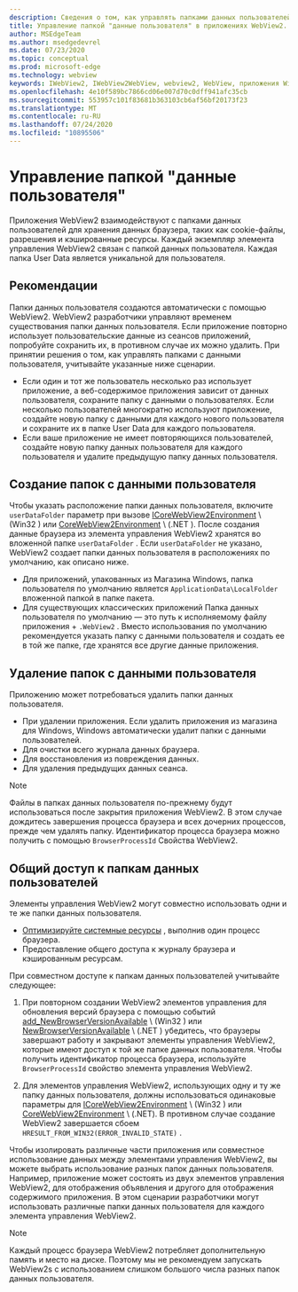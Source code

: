 ```yaml
---
description: Сведения о том, как управлять папками данных пользователей в приложениях WebView2
title: Управление папкой "данные пользователя" в приложениях WebView2.
author: MSEdgeTeam
ms.author: msedgedevrel
ms.date: 07/23/2020
ms.topic: conceptual
ms.prod: microsoft-edge
ms.technology: webview
keywords: IWebView2, IWebView2WebView, webview2, WebView, приложения Win32, Win32, EDGE, ICoreWebView2, ICoreWebView2Host, элемент управления "браузер", HTML EDGE, папка "данные пользователя"
ms.openlocfilehash: 4e10f589bc7866cd06e007d70c0dff941afc35cb
ms.sourcegitcommit: 553957c101f83681b363103cb6af56bf20173f23
ms.translationtype: MT
ms.contentlocale: ru-RU
ms.lasthandoff: 07/24/2020
ms.locfileid: "10895506"
---
```

# Управление папкой "данные пользователя"  

Приложения WebView2 взаимодействуют с папками данных пользователей для хранения данных браузера, таких как cookie-файлы, разрешения и кэшированные ресурсы.  Каждый экземпляр элемента управления WebView2 связан с папкой данных пользователя.  Каждая папка User Data является уникальной для пользователя.  

## Рекомендации  

Папки данных пользователя создаются автоматически с помощью WebView2.  WebView2 разработчики управляют временем существования папки данных пользователя.  Если приложение повторно использует пользовательские данные из сеансов приложений, попробуйте сохранить их, в противном случае их можно удалить.  При принятии решения о том, как управлять папками с данными пользователя, учитывайте указанные ниже сценарии.  

*   Если один и тот же пользователь несколько раз использует приложение, а веб-содержимое приложения зависит от данных пользователя, сохраните папку с данными о пользователях.  Если несколько пользователей многократно используют приложение, создайте новую папку с данными для каждого нового пользователя и сохраните их в папке User Data для каждого пользователя.
*   Если ваше приложение не имеет повторяющихся пользователей, создайте новую папку данных пользователя для каждого пользователя и удалите предыдущую папку данных пользователя.  

## Создание папок с данными пользователя  

Чтобы указать расположение папки данных пользователя, включите `userDataFolder` параметр при вызове [ICoreWebView2Environment](../reference/win32/0-9-538/icorewebview2environment.md) \ (Win32 \) или [CoreWebView2Environment](../reference/dotnet/0-9-538/microsoft-web-webview2-core-corewebview2environment.md) \ (.NET \).  После создания данные браузера из элемента управления WebView2 хранятся во вложенной папке `userDataFolder` .  Если `userDataFolder` не указано, WebView2 создает папки данных пользователя в расположениях по умолчанию, как описано ниже.  

*   Для приложений, упакованных из Магазина Windows, папка пользователя по умолчанию является `ApplicationData\LocalFolder` вложенной папкой в папке пакета.  
*   Для существующих классических приложений Папка данных пользователя по умолчанию — это путь к исполняемому файлу приложения + `.WebView2` .  Вместо использования по умолчанию рекомендуется указать папку с данными пользователя и создать ее в той же папке, где хранятся все другие данные приложения.  

## Удаление папок с данными пользователя  

Приложению может потребоваться удалить папки данных пользователя.  

*   При удалении приложения.  Если удалить приложения из магазина для Windows, Windows автоматически удалит папки с данными пользователей.  
*   Для очистки всего журнала данных браузера.  
*   Для восстановления из повреждения данных.  
*   Для удаления предыдущих данных сеанса.  

> [!NOTE]
> Файлы в папках данных пользователя по-прежнему будут использоваться после закрытия приложения WebView2.  В этом случае дождитесь завершения процесса браузера и всех дочерних процессов, прежде чем удалять папку.  Идентификатор процесса браузера можно получить с помощью `BrowserProcessId` Свойства WebView2.  

## Общий доступ к папкам данных пользователей  

Элементы управления WebView2 могут совместно использовать одни и те же папки данных пользователя.  

*   [Оптимизируйте системные ресурсы](../concepts/process-model.md) , выполнив один процесс браузера.  
*   Предоставление общего доступа к журналу браузера и кэшированным ресурсам.  

При совместном доступе к папкам данных пользователей учитывайте следующее:  

1.  При повторном создании WebView2 элементов управления для обновления версий браузера с помощью событий [add_NewBrowserVersionAvailable](../reference/win32/0-9-538/icorewebview2environment.md#add_newbrowserversionavailable) \ (Win32 \) или [NewBrowserVersionAvailable](../reference/dotnet/0-9-538/microsoft-web-webview2-core-corewebview2environment.md#newbrowserversionavailable) \ (.NET \) убедитесь, что браузеры завершают работу и закрывают элементы управления WebView2, которые имеют доступ к той же папке данных пользователя.  Чтобы получить идентификатор процесса браузера, используйте `BrowserProcessId` свойство элемента управления WebView2.  

2.  Для элементов управления WebView2, использующих одну и ту же папку данных пользователя, должны использоваться одинаковые параметры для [ICoreWebView2Environment](../reference/win32/0-9-538/icorewebview2environment.md) \ (Win32 \) или [CoreWebView2Environment](../reference/dotnet/0-9-538/microsoft-web-webview2-core-corewebview2environment.md) \ (.NET).  В противном случае создание WebView2 завершается сбоем `HRESULT_FROM_WIN32(ERROR_INVALID_STATE)` .  

Чтобы изолировать различные части приложения или совместное использование данных между элементами управления WebView2, вы можете выбрать использование разных папок данных пользователя.  Например, приложение может состоять из двух элементов управления WebView2, для отображения объявления и другого для отображения содержимого приложения.  В этом сценарии разработчики могут использовать различные папки данных пользователя для каждого элемента управления WebView2.  

> [!NOTE]
> Каждый процесс браузера WebView2 потребляет дополнительную память и место на диске.  Поэтому мы не рекомендуем запускать WebView2s с использованием слишком большого числа разных папок данных пользователя.  
